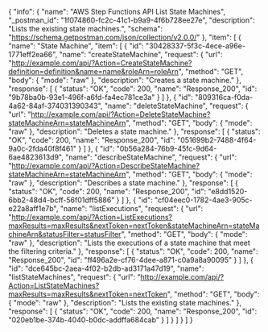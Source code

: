 {
  "info": {
    "name": "AWS Step Functions API List State Machines",
    "_postman_id": "1f074860-fc2c-41c1-b9a9-4f6b728ee27e",
    "description": "Lists the existing state machines.",
    "schema": "https://schema.getpostman.com/json/collection/v2.0.0/"
  },
  "item": [
    {
      "name": "State Machine",
      "item": [
        {
          "id": "30428337-5f3c-4ece-a96e-1771eff2ea66",
          "name": "createStateMachine",
          "request": {
            "url": "http://example.com/api/?Action=CreateStateMachine?definition=definition&name=name&roleArn=roleArn",
            "method": "GET",
            "body": {
              "mode": "raw"
            },
            "description": "Creates a state machine."
          },
          "response": [
            {
              "status": "OK",
              "code": 200,
              "name": "Response_200",
              "id": "9b78ba0b-93e1-496f-a6fd-fa4ec781ce3a"
            }
          ]
        },
        {
          "id": "809316ca-f0da-4a62-84af-374031390343",
          "name": "deleteStateMachine",
          "request": {
            "url": "http://example.com/api/?Action=DeleteStateMachine?stateMachineArn=stateMachineArn",
            "method": "GET",
            "body": {
              "mode": "raw"
            },
            "description": "Deletes a state machine."
          },
          "response": [
            {
              "status": "OK",
              "code": 200,
              "name": "Response_200",
              "id": "051699b2-7488-4f64-9a0c-2fda40f8f461"
            }
          ]
        },
        {
          "id": "0b56a284-76b9-45fc-9d64-6ae4823613d9",
          "name": "describeStateMachine",
          "request": {
            "url": "http://example.com/api/?Action=DescribeStateMachine?stateMachineArn=stateMachineArn",
            "method": "GET",
            "body": {
              "mode": "raw"
            },
            "description": "Describes a state machine."
          },
          "response": [
            {
              "status": "OK",
              "code": 200,
              "name": "Response_200",
              "id": "e8dd1520-6bb2-48d4-bcff-56f01dff5886"
            }
          ]
        },
        {
          "id": "cf04eec0-1782-4ae3-905c-e22a8aff1e7b",
          "name": "listExecutions",
          "request": {
            "url": "http://example.com/api/?Action=ListExecutions?maxResults=maxResults&nextToken=nextToken&stateMachineArn=stateMachineArn&statusFilter=statusFilter",
            "method": "GET",
            "body": {
              "mode": "raw"
            },
            "description": "Lists the executions of a state machine that meet the filtering criteria."
          },
          "response": [
            {
              "status": "OK",
              "code": 200,
              "name": "Response_200",
              "id": "ff496a2e-cf76-4dee-a871-c0a9a8a90095"
            }
          ]
        },
        {
          "id": "dce645bc-2aea-4f02-b2db-ad3171a47d19",
          "name": "listStateMachines",
          "request": {
            "url": "http://example.com/api/?Action=ListStateMachines?maxResults=maxResults&nextToken=nextToken",
            "method": "GET",
            "body": {
              "mode": "raw"
            },
            "description": "Lists the existing state machines."
          },
          "response": [
            {
              "status": "OK",
              "code": 200,
              "name": "Response_200",
              "id": "020eb1be-374b-4040-b0dc-addffa684cab"
            }
          ]
        }
      ]
    }
  ]
}